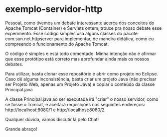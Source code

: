 # exemplo-servidor-http

Pessoal, como tivemos um debate interessante acerca dos conceitos do Apache Tomcat (Container) e Servlets ontem, trouxe pra nosso debate esse experimento. Esse código simples usa alguns classes do pacote com.sun.net.httpserver para implementar, de maneira didática, como eu compreendo o funcionamento do Apache Tomcat.

O código é simples e está todo comentado. Minha intenção não é afirmar que esse protótipo está correto mas aprofundar ainda mais os nossos debates.

Para utilizar, basta clonar esse repositório e abrir como projeto no Eclipse. Caso dê alguma inconsistência, basta criar um projeto Java (não precisar ser Projeto Web, apenas um Projeto Java) e copiar o conteúdo da classe Principal.java

A classe Principal.java ao ser executada irá "criar" o nosso servidor, como se fosse o Tomcat, e aceitará requisições nos seguintes endereços: http://localhost:8080/1 e http://localhost:8080/2

Qualquer dúvida, vamos discutir lá pelo Chat!

Grande abraço!
